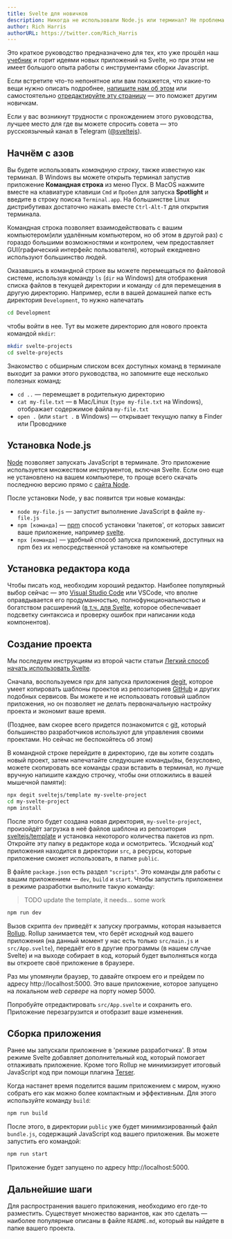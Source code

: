 ```yaml
---
title: Svelte для новичков
description: Никогда не использовали Node.js или терминал? Не проблема!
author: Rich Harris
authorURL: https://twitter.com/Rich_Harris
---
```


Это краткое руководство предназначено для тех, кто уже прошёл наш [учебник](/tutorial) и горит идеями новых приложений на Svelte, но при этом не имеет большого опыта работы с инструментами сборки Javascript. 

Если встретите что-то непонятное или вам покажется, что какие-то вещи нужно описать подробнее, [напишите нам об этом](https://github.com/sveltejs/svelte/issues) или самостоятельно [отредактируйте эту страницу](https://github.com/sveltejs/svelte/blob/master/site/content/blog/2019-04-16-svelte-for-new-developers.md) — это поможет другим новичкам.

Если у вас возникнут трудности с прохождением этого руководства, лучшее место для где вы можете спросить совета — это русскоязычный канал в Telegram ([@sveltejs](tg://resolve?domain=sveltejs)).


## Начнём с азов

Вы будете использовать *командную строку*, также известную как терминал. В Windows вы можете открыть терминал запустив приложение **Командная строка** из меню Пуск. В MacOS нажмите вместе на клавиатуре клавиши `Cmd` и `Пробел` для запуска **Spotlight** и введите в строку поиска `Terminal.app`. На большинстве Linux дистрибутивах достаточно нажать вместе `Ctrl-Alt-T` для открытия терминала. 

Командная строка позволяет взаимодействовать с вашим компьютером(или удалённым компьютером, но об этом в другой раз) с гораздо большими возможностями и контролем, чем предоставляет GUI(графический интерфейс пользователя), который ежедневно используют большинство людей. 

Оказавшись в командной строке вы можете перемещаться по файловой системе, используя команду `ls` (`dir` на Windows) для отображения списка файлов в текущей директории и команду `cd` для перемещения в другую директорию. Например, если в вашей домашней папке есть директория `Development`, то нужно напечатать

```bash
cd Development
```

чтобы войти в нее. Тут вы можете директорию для нового проекта командой `mkdir`:

```bash
mkdir svelte-projects
cd svelte-projects
```

Знакомство с обширным списком всех доступных команд в терминале выходит за рамки этого руководства, но запомните еще несколько полезных команд:

* `cd ..` — перемещает в родителькую директорию
* `cat my-file.txt` — в Mac/Linux (`type my-file.txt` на Windows), отображает содержимое файла `my-file.txt`
* `open .` (или `start .` в Windows) — открывает текущую папку в Finder или Проводнике


## Установка Node.js

[Node](https://nodejs.org/en/) позволяет запускать JavaScript в терминале. Это приложение используется множеством инструментов, включая Svelte. Если оно еще не установлено на вашем компьютере, то проще всего скачать последнюю версию прямо с [сайта Node](https://nodejs.org/en/).

После установки Node, у вас появится три новые команды:

* `node my-file.js` — запустит выполнение JavaScript в файле `my-file.js`
* `npm [команда]` — [npm](https://www.npmjs.com/) способ установки 'пакетов', от которых зависит ваше приложение, например [svelte](https://www.npmjs.com/package/svelte).
* `npx [команда]` — удобный способ запуска приложений, доступных на npm без их непосредственной установке на компьютере


## Установка редактора кода

Чтобы писать код, необходим хороший редактор. Наиболее популярный выбор сейчас — это [Visual Studio Code](https://code.visualstudio.com/) или VSCode, что вполне оправдывается его продуманностью, полнофункциональностью и богатством расширений ([в т.ч. для Svelte](https://marketplace.visualstudio.com/items?itemName=JamesBirtles.svelte-vscode), которое обеспечивает подсветку синтаксиса и проверку ошибок при написании кода компонентов).


## Создание проекта

Мы последуем инструкциям из второй части статьи [Легкий способ начать использовать Svelte](/blog/the-easiest-way-to-get-started).



Сначала, воспользуемся npx для запуска приложения [degit](https://github.com/Rich-Harris/degit), которое умеет копировать шаблоны проектов из репозиториев [GitHub](https://github.com) и других подобных сервисов. Вы можете и не использовать готовый шаблон приложения, но он позволяет не делать первоначальную настройку проекта и экономит ваше время.

(Позднее, вам скорее всего придется познакомится с [git](https://git-scm.com/), который большинство разработчиков используют для управления своими проектами. Но сейчас не беспокойтесь об этом)

В командной строке перейдите в директорию, где вы хотите создать новый проект, затем напечатайте следуюшие команды(вы, безусловно, можете скопировать все команды срази вставить в терминал, но лучше вручную напишите каждую строчку, чтобы они отложились в вашей мышечной памяти):

```bash
npx degit sveltejs/template my-svelte-project
cd my-svelte-project
npm install
```


После этого будет создана новая директория, `my-svelte-project`, произойдёт загрузка в неё файлов шаблона из репозитория [sveltejs/template](https://github.com/sveltejs/template) и установка некоторого количества пакетов из npm. Откройте эту папку в редакторе кода и осмотритесь. 'Исходный код' приложения находится в директории `src`, а ресурсы, которые приложение сможет использовать, в папке `public`.

В файле `package.json` есть раздел `"scripts"`. Это команды для работы с вашим приложением — `dev`, `build` и `start`. Чтобы запустить приложенеи в режиме разработки выполните такую команду:

> TODO update the template, it needs... some work

```bash
npm run dev
```

Вызов скрипта `dev` приведёт к запуску программы, которая называется [Rollup](https://rollupjs.org/guide/en/). Rollup занимается тем, что берёт исходный код вашего приложения (на данный момент у нас есть только `src/main.js` и `src/App.svelte`), передаёт его в другие программы (в нашем случае Svelte) и на выходе собирает в код, который будет выполняться когда вы откроете своё приложение в браузере.

Раз мы упомянули браузер, то давайте откроем его и прейдем по адресу http://localhost:5000. Это ваше приложение, которое запущено на локальном *web сервере* на порту номер 5000.

Попробуйте отредактировать `src/App.svelte` и сохранить его. Приложение перезагрузится и отобразит ваше изменения. 


## Сборка приложения

Ранее мы запускали приложение в 'режиме разработчика'. В этом режиме Svelte добавляет дополнительный код, который помогает отлаживать приложение. Кроме того Rollup не минимизирует итоговый JavaScript код при помощи плагина [Terser](https://terser.org/).

Когда настанет время поделится вашим приложением с миром, нужно собрать его как можно более компактным и эффективным. Для этого используйте команду `build`:

```bash
npm run build
```

После этого, в директории `public` уже будет минимизированный файл `bundle.js`, содержащий JavaScript код вашего приложения. Вы можете запустить его командой:

```bash
npm run start
```

Приложение будет запущено по адресу http://localhost:5000.


## Дальнейшие шаги

Для распространения вашего приложения, необходимо его где-то разместить. Существует множество вариантов, как это сделать — наиболее популярные описаны в файле `README.md`, который вы найдете в папке вашего проекта.
